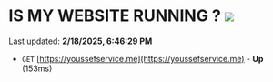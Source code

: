 # IS MY WEBSITE RUNNING ? [![](https://img.shields.io/static/v1?label=Sponsor&message=%E2%9D%A4&logo=GitHub&color=%23fe8e86)](https://github.com/sponsors/Youssef-Lehmam)

Last updated: **2/18/2025, 6:46:29 PM**

- `GET` [https://youssefservice.me](https://youssefservice.me) - **Up** (153ms)
